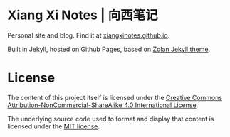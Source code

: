 # Xiang Xi Notes | 向西笔记

Personal site and blog. Find it at [xiangxinotes.github.io](https://xiangxinotes.github.io/).

Built in Jekyll, hosted on Github Pages, based on [Zolan Jekyll theme](http://jekyllthemes.org/themes/zolan/).

# License

The content of this project itself is licensed under the [Creative Commons Attribution-NonCommercial-ShareAlike 4.0 International License](https://creativecommons.org/licenses/by-nc-sa/4.0/).

The underlying source code used to format and display that content is licensed under the [MIT license](https://opensource.org/licenses/mit-license.php).
